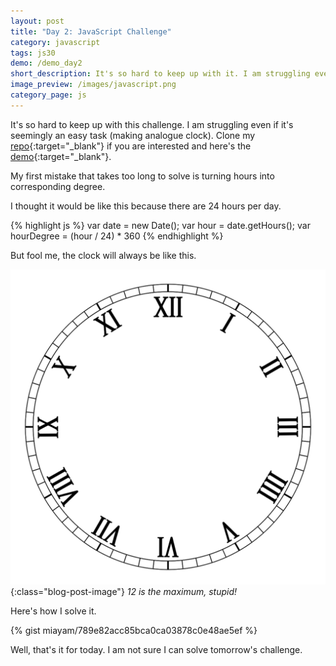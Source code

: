 ```yaml
---
layout: post
title: "Day 2: JavaScript Challenge"
category: javascript
tags: js30
demo: /demo_day2
short_description: It's so hard to keep up with it. I am struggling even if it's seemingly an easy task (making analogue clock).
image_preview: /images/javascript.png
category_page: js
---
```


It's so hard to keep up with this challenge. I am struggling even if it's seemingly an easy task (making analogue
clock). Clone my [repo](https://github.com/miayam/js30){:target="_blank"} if you are interested and here's
the [demo](/demo_day2){:target="_blank"}.

My first mistake that takes too long to solve is turning hours into corresponding degree.

I thought it would be like this because there are 24 hours per day.

{% highlight js %}
  var date = new Date();
  var hour = date.getHours();
  var hourDegree = (hour / 24) * 360
{% endhighlight %}

But fool me, the clock will always be like this.



![clock](/images/clock.png){:class="blog-post-image"}
<em class="description">12 is the maximum, stupid!</em>

Here's how I solve it.

{% gist miayam/789e82acc85bca0ca03878c0e48ae5ef %}

Well, that's it for today. I am not sure I can solve tomorrow's challenge.
